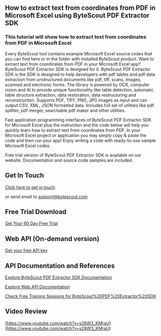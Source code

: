 ## How to extract text from coordinates from PDF in Microsoft Excel using ByteScout PDF Extractor SDK

### This tutorial will show how to extract text from coordinates from PDF in Microsoft Excel

Every ByteScout tool contains example Microsoft Excel source codes that you can find here or in the folder with installed ByteScout product. Want to extract text from coordinates from PDF in your Microsoft Excel app? ByteScout PDF Extractor SDK is designed for it. ByteScout PDF Extractor SDK is the SDK is designed to help developers with pdf tables and pdf data extraction from unstructured documents like pdf, tiff, scans, images, scanned and electronic forms. The library is powered by OCR, computer vision and AI to provide unique functionality like table detection, automatic table structure extraction, data restoration, data restructuring and reconstruction. Supports PDF, TIFF, PNG, JPG images as input and can output CSV, XML, JSON formatted data. Includes full set of utilities like pdf splitter, pdf merger, searchable pdf maker and other utilities.

Fast application programming interfaces of ByteScout PDF Extractor SDK for Microsoft Excel plus the instruction and the code below will help you quickly learn how to extract text from coordinates from PDF. In your Microsoft Excel project or application you may simply copy & paste the code and then run your app! Enjoy writing a code with ready-to-use sample Microsoft Excel codes.

Free trial version of ByteScout PDF Extractor SDK is available on our website. Documentation and source code samples are included.

## Get In Touch

[Click here to get in touch](https://bytescout.zendesk.com/hc/en-us/requests/new?subject=ByteScout%20PDF%20Extractor%20SDK%20Question)

or send email to [support@bytescout.com](mailto:support@bytescout.com?subject=ByteScout%20PDF%20Extractor%20SDK%20Question) 

## Free Trial Download

[Get Your 60 Day Free Trial](https://bytescout.com/download/web-installer?utm_source=github-readme)

## Web API (On-demand version)

[Get your free API key](https://pdf.co/documentation/api?utm_source=github-readme)

## API Documentation and References

[Explore ByteScout PDF Extractor SDK Documentation](https://bytescout.com/documentation/index.html?utm_source=github-readme)

[Explore Web API Documentation](https://pdf.co/documentation/api?utm_source=github-readme)

[Check Free Training Sessions for ByteScout%20PDF%20Extractor%20SDK](https://academy.bytescout.com/)

## Video Review

[https://www.youtube.com/watch?v=s28W3_KMraU](https://www.youtube.com/watch?v=s28W3_KMraU)